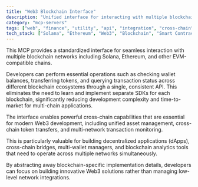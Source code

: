 ```yaml
---
title: "Web3 Blockchain Interface"
description: "Unified interface for interacting with multiple blockchains like Solana and Ethereum, enabling cross-chain operations and token management."
category: "mcp-servers"
tags: ["web", "finance", "utility", "api", "integration", "cross-chain", "dApps", "EVM-compatible"]
tech_stack: ["Solana", "Ethereum", "Web3", "Blockchain", "Smart Contracts", "EVM"]
---
```


This MCP provides a standardized interface for seamless interaction with multiple blockchain networks including Solana, Ethereum, and other EVM-compatible chains. 

Developers can perform essential operations such as checking wallet balances, transferring tokens, and querying transaction status across different blockchain ecosystems through a single, consistent API. This eliminates the need to learn and implement separate SDKs for each blockchain, significantly reducing development complexity and time-to-market for multi-chain applications.

The interface enables powerful cross-chain capabilities that are essential for modern Web3 development, including unified asset management, cross-chain token transfers, and multi-network transaction monitoring. 

This is particularly valuable for building decentralized applications (dApps), cross-chain bridges, multi-wallet managers, and blockchain analytics tools that need to operate across multiple networks simultaneously. 

By abstracting away blockchain-specific implementation details, developers can focus on building innovative Web3 solutions rather than managing low-level network integrations.